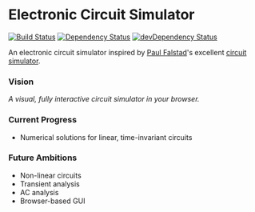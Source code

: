 Electronic Circuit Simulator
============================
[![Build Status](https://travis-ci.org/ThomWright/circuit-analysis.svg?branch=master)](https://travis-ci.org/ThomWright/circuit-analysis)
[![Dependency Status](https://david-dm.org/ThomWright/circuit-analysis.svg?theme=shields.io)](https://david-dm.org/ThomWright/circuit-analysis)
[![devDependency Status](https://david-dm.org/ThomWright/circuit-analysis/dev-status.svg?theme=shields.io)](https://david-dm.org/ThomWright/circuit-analysis#info=devDependencies)

An electronic circuit simulator inspired by [Paul Falstad](http://falstad.com)'s excellent [circuit simulator](http://www.falstad.com/circuit/).

### Vision
*A visual, fully interactive circuit simulator in your browser.*

### Current Progress
- Numerical solutions for linear, time-invariant circuits

### Future Ambitions 
- Non-linear circuits
- Transient analysis
- AC analysis
- Browser-based GUI
